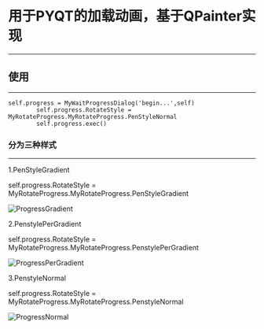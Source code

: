# 用于PYQT的加载动画，基于QPainter实现

---

## 使用

---

```
self.progress = MyWaitProgressDialog('begin...',self)
        self.progress.RotateStyle = MyRotateProgress.MyRotateProgress.PenStyleNormal
        self.progress.exec()
```

### 分为三种样式

---

1.PenStyleGradient

self.progress.RotateStyle = MyRotateProgress.MyRotateProgress.PenStyleGradient

![ProgressGradient](http://7xtz1f.com2.z0.glb.clouddn.com/image/qtProgress/ProgressGradient.gif-shuiyinBlack)

2.PenstylePerGradient

self.progress.RotateStyle = MyRotateProgress.MyRotateProgress.PenstylePerGradient

![ProgressPerGradient](http://7xtz1f.com2.z0.glb.clouddn.com/image/qtProgress/ProgressPerGradient.gif-shuiyinBlack)


3.PenstyleNormal

self.progress.RotateStyle = MyRotateProgress.MyRotateProgress.PenstyleNormal

![ProgressNormal](http://7xtz1f.com2.z0.glb.clouddn.com/image/qtProgress/ProgressNormal.gif-shuiyinBlack)